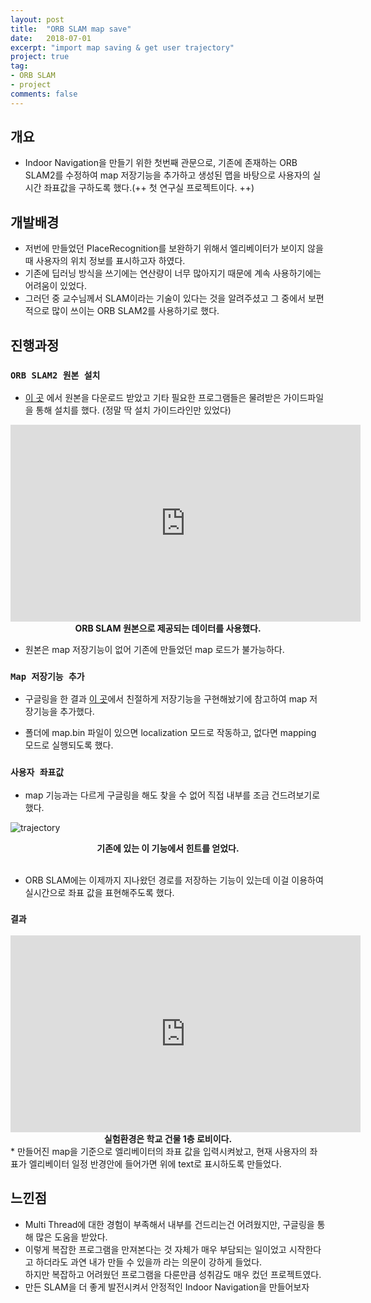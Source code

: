 ```yaml
---
layout: post
title:  "ORB SLAM map save"
date:   2018-07-01
excerpt: "import map saving & get user trajectory"
project: true
tag:
- ORB SLAM
- project
comments: false
---
```


## 개요
* Indoor Navigation을 만들기 위한 첫번째 관문으로, 기존에 존재하는 ORB SLAM2를 수정하여 map 저장기능을 추가하고 생성된 맵을 바탕으로 사용자의 실시간 좌표값을 구하도록 했다.(++ 첫 연구실 프로젝트이다. ++)

## 개발배경
* 저번에 만들었던 PlaceRecognition를 보완하기 위해서 엘리베이터가 보이지 않을 때 사용자의 위치 정보를 표시하고자 하였다.
* 기존에 딥러닝 방식을 쓰기에는 연산량이 너무 많아지기 때문에 계속 사용하기에는 어려움이 있었다.
* 그러던 중 교수님께서 SLAM이라는 기술이 있다는 것을 알려주셨고 그 중에서 보편적으로 많이 쓰이는 ORB SLAM2를 사용하기로 했다.

## 진행과정

### `ORB SLAM2 원본 설치`
* [이 곳](https://github.com/raulmur/ORB_SLAM2) 에서 원본을 다운로드 받았고 기타 필요한 프로그램들은 물려받은 가이드파일을 통해 설치를 했다. (정말 딱 설치 가이드라인만 있었다)

<iframe width="560" height="315" src="https://www.youtube.com/embed/c2ii8FVVoC8" frameborder="0" allow="accelerometer; autoplay; encrypted-media; gyroscope; picture-in-picture" allowfullscreen></iframe>
<strong> <center> ORB SLAM 원본으로 제공되는 데이터를 사용했다. </center> </strong>

* 원본은 map 저장기능이 없어 기존에 만들었던 map 로드가 불가능하다.

### `Map 저장기능 추가`
* 구글링을 한 결과 [이 곳](https://github.com/Alkaid-Benetnash/ORB_SLAM2)에서 친절하게 저장기능을 구현해놨기에 참고하여 map 저장기능을 추가했다. <br>

* 폴더에 map.bin 파일이 있으면 localization 모드로 작동하고, 없다면 mapping 모드로 실행되도록 했다.


### `사용자 좌표값`
* map 기능과는 다르게 구글링을 해도 찾을 수 없어 직접 내부를 조금 건드려보기로 했다.

![trajectory](https://user-images.githubusercontent.com/35250791/51800099-f2b15b80-226d-11e9-98a1-377c817f5bbf.jpg)
<strong> <center> 기존에 있는 이 기능에서 힌트를 얻었다. </center> </strong> <br>
* ORB SLAM에는 이제까지 지나왔던 경로를 저장하는 기능이 있는데 이걸 이용하여 실시간으로 좌표 값을 표현해주도록 했다.

### `결과`
<iframe width="560" height="315" src="https://www.youtube.com/embed/7WSsxb2IJec" frameborder="0" allow="accelerometer; autoplay; encrypted-media; gyroscope; picture-in-picture" allowfullscreen></iframe>
<strong> <center> 실험환경은 학교 건물 1층 로비이다. </center> </strong>
* 만들어진 map을 기준으로 엘리베이터의 좌표 값을 입력시켜놨고, 현재 사용자의 좌표가 엘리베이터 일정 반경안에 들어가면 위에 text로 표시하도록 만들었다.

## 느낀점
* Multi Thread에 대한 경험이 부족해서 내부를 건드리는건 어려웠지만, 구글링을 통해 많은 도움을 받았다.
* 이렇게 복잡한 프로그램을 만져본다는 것 자체가 매우 부담되는 일이었고 시작한다고 하더라도 과연 내가 만들 수 있을까 라는 의문이 강하게 들었다.<br> 하지만 복잡하고 어려웠던 프로그램을 다룬만큼 성취감도 매우 컸던 프로젝트였다.
* 만든 SLAM을 더 좋게 발전시켜서 안정적인 Indoor Navigation을 만들어보자
